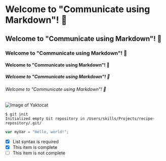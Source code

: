 # Welcome to "Communicate using Markdown"! 👋
## Welcome to "Communicate using Markdown"! 👋
### Welcome to "Communicate using Markdown"! 👋
#### Welcome to "Communicate using Markdown"! 👋
##### Welcome to "Communicate using Markdown"! 👋
###### Welcome to "Communicate using Markdown"! 👋

![Image of Yaktocat](https://octodex.github.com/images/yaktocat.png)

```
$ git init
Initialized empty Git repository in /Users/skills/Projects/recipe-repository/.git/
```

``` javascript
var myVar = "Hello, world!";
```

- [x] List syntax is required
- [x] This item is complete
- [ ] This item is not complete
